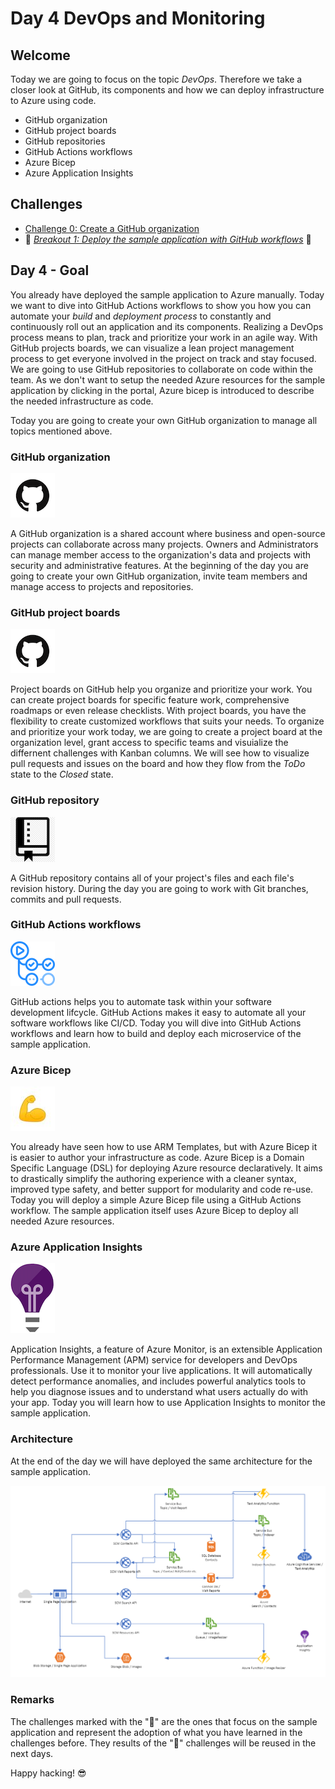 # Day 4 DevOps and Monitoring

## Welcome

Today we are going to focus on the topic _DevOps_. Therefore we take a closer look at GitHub, its components and how we can deploy infrastructure to Azure using code. 

- GitHub organization
- GitHub project boards
- GitHub repositories
- GitHub Actions workflows
- Azure Bicep
- Azure Application Insights

## Challenges

- [Challenge 0: Create a GitHub organization](challenges/challenge-0.md)
- 💎 _[Breakout 1: Deploy the sample application with GitHub workflows](challenges/challenge-bo-1.md)_ 💎

## Day 4 - Goal

You already have deployed the sample application to Azure manually. Today we want to dive into GitHub Actions workflows to show you how you can
automate your _build_ and _deployment process_ to constantly and continuously roll out an application and its components. Realizing a DevOps process means to plan, track and prioritize your work in an agile way. With GitHub projects boards, we can visualize a lean project management process to get everyone involved in the project on track and stay focused. We are going to use GitHub repositories to collaborate on code within the team. As we don't want to setup the needed Azure resources for the sample application by clicking in the portal, Azure bicep is introduced to describe the needed infrastructure as code. 

Today you are going to create your own GitHub organization to manage all topics mentioned above.

### GitHub organization

![GitHub Logo](./images/github-logo.png)

A GitHub organization is a shared account where business and open-source projects can collaborate across many projects. Owners and Administrators can manage member access to the organization's data and projects with security and administrative features. At the beginning of the day you are going to create your own GitHub organization, invite team members and manage access to projects and repositories.

### GitHub project boards

![GitHub Logo](./images/github-logo.png)

Project boards on GitHub help you organize and prioritize your work. You can create project boards for specific feature work, comprehensive roadmaps or even release checklists. With project boards, you have the flexibility to create customized workflows that suits your needs. To organize and prioritize your work today, we are going to create a project board at the organization level, grant access to specific teams and visuialize the differnent challenges with Kanban columns. We will see how to visualize pull requests and issues on the board and how they flow from the _ToDo_ state to the _Closed_ state.

### GitHub repository

![GitHub repository](./images/github-repository.png)

A GitHub repository contains all of your project's files and each file's revision history. During the day you are going to work with Git branches, commits and pull requests.

### GitHub Actions workflows

![GitHub Actions](./images/github-actions.png)

GitHub actions helps you to automate task within your software development lifcycle. GitHub Actions makes it easy to automate all your software workflows like CI/CD.
Today you will dive into GitHub Actions workflows and learn how to build and deploy each microservice of the sample application. 
 
### Azure Bicep

![Azure Bicep](./images/azure-bicep.jpg)

You already have seen how to use ARM Templates, but with Azure Bicep it is easier to author your infrastructure as code. 
Azure Bicep is a Domain Specific Language (DSL) for deploying Azure resource declaratively. It aims to drastically simplify the authoring experience with a cleaner syntax, improved type safety, and better support for modularity and code re-use. Today you will deploy a simple Azure Bicep file using a GitHub Actions workflow. 
The sample application itself uses Azure Bicep to deploy all needed Azure resources.

### Azure Application Insights

![Application Insights](./images/application-insights.png)

Application Insights, a feature of Azure Monitor, is an extensible Application Performance Management (APM) service for developers and DevOps professionals. Use it to monitor your live applications. It will automatically detect performance anomalies, and includes powerful analytics tools to help you diagnose issues and to understand what users actually do with your app. Today you will learn how to use Application Insights to monitor the sample application.

### Architecture

At the end of the day we will have deployed the same architecture for the sample application. 

![Architecture of Day 4](./images/architecture_day4.png)

### Remarks

The challenges marked with the "💎" are the ones that focus on the sample application and represent the adoption of what you have learned in the challenges before. They results of the "💎" challenges will be reused in the next days.

Happy hacking! 😎
